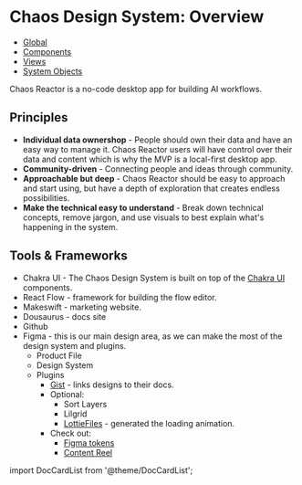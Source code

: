 # Chaos Design System: Overview

- [Global](./global.md)
- [Components](./components/)
- [Views](./views)
- [System Objects](./system-objects)

Chaos Reactor is a no-code desktop app for building AI workflows.

## Principles

- **Individual data ownershop** - People should own their data and have an easy way to manage it. Chaos Reactor users will have control over their data and content which is why the MVP is a local-first desktop app.
- **Community-driven** - Connecting people and ideas through community.
- **Approachable but deep** - Chaos Reactor should be easy to approach and start using, but have a depth of exploration that creates endless possibilities.
- **Make the technical easy to understand** - Break down technical concepts, remove jargon, and use visuals to best explain what's happening in the system.

## Tools & Frameworks

- Chakra UI - The Chaos Design System is built on top of the [Chakra UI](https://chakra-ui.com/docs/components) components.
- React Flow - framework for building the flow editor.
- Makeswift - marketing website.
- Dousaurus - docs site
- Github
- Figma - this is our main design area, as we can make the most of the design system and plugins.
  - Product File
  - Design System
  - Plugins
    - [Gist](https://docs.gist-plugin.com/) - links designs to their docs.
    - Optional:
      - Sort Layers
      - Lilgrid
      - [LottieFiles](https://www.figma.com/community/plugin/809860933081065308/LottieFiles) - generated the loading animation.
    - Check out:
      - [Figma tokens](https://www.figma.com/community/plugin/843461159747178978/Figma-Tokens)
      - [Content Reel](https://www.figma.com/community/plugin/731627216655469013/Content-Reel)

import DocCardList from '@theme/DocCardList';

<DocCardList />
